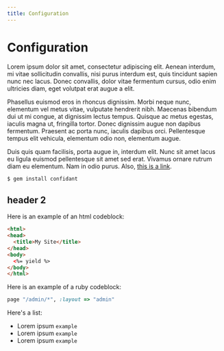 ```yaml
---
title: Configuration
---
```


# Configuration

Lorem ipsum dolor sit amet, consectetur adipiscing elit. Aenean interdum, mi vitae sollicitudin convallis, nisi purus interdum est, quis tincidunt sapien nunc nec lacus. Donec convallis, dolor vitae fermentum cursus, odio enim ultricies diam, eget volutpat erat augue a elit. 

Phasellus euismod eros in rhoncus dignissim. Morbi neque nunc, elementum vel metus vitae, vulputate hendrerit nibh. Maecenas bibendum dui ut mi congue, at dignissim lectus tempus. Quisque ac metus egestas, iaculis magna ut, fringilla tortor. Donec dignissim augue non dapibus fermentum. Praesent ac porta nunc, iaculis dapibus orci. Pellentesque tempus elit vehicula, elementum odio non, elementum augue. 

Duis quis quam facilisis, porta augue in, interdum elit. Nunc sit amet lacus eu ligula euismod pellentesque sit amet sed erat. Vivamus ornare rutrum diam eu elementum. Nam in odio purus. Also, [this is a link](http://lyft.com).


```bash
$ gem install confidant
```
## header 2

Here is an example of an html codeblock:

``` html
<html>
<head>
  <title>My Site</title>
</head>
<body>
  <%= yield %>
</body>
</html>
```

Here is an example of a ruby codeblock:

``` ruby
page "/admin/*", :layout => "admin"
```

Here's a list:

* Lorem ipsum `example`
* Lorem ipsum `example`
* Lorem ipsum `example`
